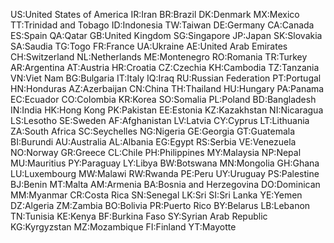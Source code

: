 US:United States of America
IR:Iran
BR:Brazil
DK:Denmark
MX:Mexico
TT:Trinidad and Tobago
ID:Indonesia
TW:Taiwan
DE:Germany
CA:Canada
ES:Spain
QA:Qatar
GB:United Kingdom
SG:Singapore
JP:Japan
SK:Slovakia
SA:Saudia
TG:Togo
FR:France
UA:Ukraine
AE:United Arab Emirates
CH:Switzerland
NL:Netherlands
ME:Montenegro
RO:Romania
TR:Turkey
AR:Argentina
AT:Austria
HR:Croatia
CZ:Czechia
KH:Cambodia
TZ:Tanzania
VN:Viet Nam
BG:Bulgaria
IT:Italy
IQ:Iraq
RU:Russian Federation
PT:Portugal
HN:Honduras
AZ:Azerbaijan
CN:China
TH:Thailand
HU:Hungary
PA:Panama
EC:Ecuador
CO:Colombia
KR:Korea
SO:Somalia
PL:Poland
BD:Bangladesh
IN:India
HK:Hong Kong
PK:Pakistan
EE:Estonia
KZ:Kazakhstan
NI:Nicaragua
LS:Lesotho
SE:Sweden
AF:Afghanistan
LV:Latvia
CY:Cyprus
LT:Lithuania
ZA:South Africa
SC:Seychelles
NG:Nigeria
GE:Georgia
GT:Guatemala
BI:Burundi
AU:Australia
AL:Albania
EG:Egypt
RS:Serbia
VE:Venezuela
NO:Norway
GR:Greece
CL:Chile
PH:Philippines
MY:Malaysia
NP:Nepal
MU:Mauritius
PY:Paraguay
LY:Libya
BW:Botswana
MN:Mongolia
GH:Ghana
LU:Luxembourg
MW:Malawi
RW:Rwanda
PE:Peru
UY:Uruguay
PS:Palestine
BJ:Benin
MT:Malta
AM:Armenia
BA:Bosnia and Herzegovina
DO:Dominican
MM:Myanmar
CR:Costa Rica
SN:Senegal
LK:Sri
SI:Sri Lanka
YE:Yemen
DZ:Algeria
ZM:Zambia
BO:Bolivia
PR:Puerto Rico
BY:Belarus
LB:Lebanon
TN:Tunisia
KE:Kenya
BF:Burkina Faso
SY:Syrian Arab Republic
KG:Kyrgyzstan
MZ:Mozambique
FI:Finland
YT:Mayotte